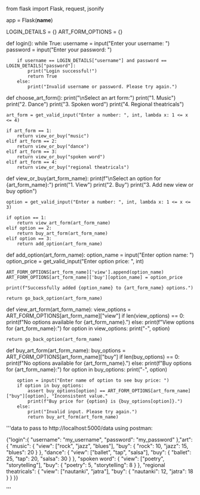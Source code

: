 from flask import Flask, request, jsonify

app = Flask(__name__)

LOGIN_DETAILS = {}
ART_FORM_OPTIONS = {}

def login():
    while True:
        username = input("Enter your username: ")
        password = input("Enter your password: ")

        if username == LOGIN_DETAILS["username"] and password == LOGIN_DETAILS["password"]:
            print("Login successful!")
            return True
        else:
            print("Invalid username or password. Please try again.")

def choose_art_form():
    print("\nSelect an art form:")
    print("1. Music")
    print("2. Dance")
    print("3. Spoken word")
    print("4. Regional theatricals")

    art_form = get_valid_input("Enter a number: ", int, lambda x: 1 <= x <= 4)

    if art_form == 1:
        return view_or_buy("music")
    elif art_form == 2:
        return view_or_buy("dance")
    elif art_form == 3:
        return view_or_buy("spoken word")
    elif art_form == 4:
        return view_or_buy("regional theatricals")


def view_or_buy(art_form_name):
    print(f"\nSelect an option for {art_form_name}:")
    print("1. View")
    print("2. Buy")
    print("3. Add new view or buy option")

    option = get_valid_input("Enter a number: ", int, lambda x: 1 <= x <= 3)

    if option == 1:
        return view_art_form(art_form_name)
    elif option == 2:
        return buy_art_form(art_form_name)
    elif option == 3:
        return add_option(art_form_name)

def add_option(art_form_name):
    option_name = input("Enter option name: ")
    option_price = get_valid_input("Enter option price: ", int)

    ART_FORM_OPTIONS[art_form_name]['view'].append(option_name)
    ART_FORM_OPTIONS[art_form_name]['buy'][option_name] = option_price

    print(f"Successfully added {option_name} to {art_form_name} options.")

    return go_back_option(art_form_name)

def view_art_form(art_form_name):
    view_options = ART_FORM_OPTIONS[art_form_name]["view"]
    if len(view_options) == 0:
        print(f"No options available for {art_form_name}.")
    else:
        print(f"View options for {art_form_name}:")
        for option in view_options:
            print("-", option)

    return go_back_option(art_form_name)

def buy_art_form(art_form_name):
    buy_options = ART_FORM_OPTIONS[art_form_name]["buy"]
    if len(buy_options) == 0:
        print(f"No options available for {art_form_name}.")
    else:
        print(f"Buy options for {art_form_name}:")
        for option in buy_options:
            print("-", option)

        option = input("Enter name of option to see buy price: ")
        if option in buy_options:
            assert buy_options[option] == ART_FORM_OPTIONS[art_form_name]["buy"][option], "Inconsistent value."
            print(f"Buy price for {option} is {buy_options[option]}.")
        else:
            print("Invalid input. Please try again.")
            return buy_art_form(art_form_name)




'''data to pass to http://localhost:5000/data using postman:

{"login":{
    "username": "my_username",
    "password": "my_password"
},"art":{
    "music": {
        "view": ["rock", "jazz", "blues"],
        "buy": {
            "rock": 10,
            "jazz": 15,
            "blues": 20
        }
    },
    "dance": {
        "view": ["ballet", "tap", "salsa"],
        "buy": {
            "ballet": 25,
            "tap": 20,
            "salsa": 30
        }
    },
    "spoken word": {
        "view": ["poetry", "storytelling"],
        "buy": {
            "poetry": 5,
            "storytelling": 8
        }
    },
    "regional theatricals": {
        "view": ["nautanki", "jatra"],
        "buy": {
            "nautanki": 12,
            "jatra": 18
        }
    }
}}

'''


